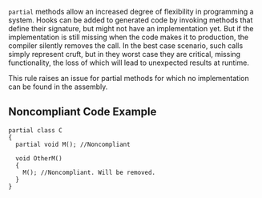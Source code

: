 
`partial` methods allow an increased degree of flexibility in programming a system. Hooks can be added to generated code by invoking methods that define their signature, but might not have an implementation yet. But if the implementation is still missing when the code makes it to production, the compiler silently removes the call. In the best case scenario, such calls simply represent cruft, but in they worst case they are critical, missing functionality, the loss of which will lead to unexpected results at runtime.

This rule raises an issue for partial methods for which no implementation can be found in the assembly.

## Noncompliant Code Example


    partial class C
    {
      partial void M(); //Noncompliant
    
      void OtherM()
      {
        M(); //Noncompliant. Will be removed.
      }
    }

